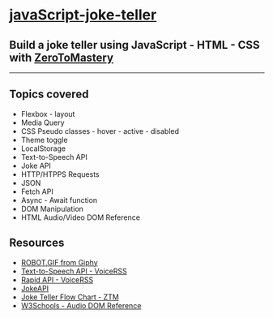 # [javaScript-joke-teller](https://alindabyamukama.github.io/js-joke-teller/)
## Build a joke teller using JavaScript - HTML - CSS with [ZeroToMastery](https://academy.zerotomastery.io/p/javascript-projects?affcode=441520_sxqftble)
---
## Topics covered
- Flexbox - layout
- Media Query 
- CSS Pseudo classes - hover - active - disabled
- Theme toggle
- LocalStorage
- Text-to-Speech API
- Joke API
- HTTP/HTPPS Requests
- JSON
- Fetch API
- Async - Await function
- DOM Manipulation
- HTML Audio/Video DOM Reference

## Resources
- [ROBOT.GIF from Giphy](https://giphy.com/gifs/robot-cinema-4d-eyedesyn-3o7abtn7DuREEpsyWY)
- [Text-to-Speech API - VoiceRSS](https://www.voicerss.org/api/)
- [Rapid API - VoiceRSS](https://rapidapi.com/voicerss/api/text-to-speech-1)
- [JokeAPI](https://sv443.net/jokeapi/v2/)
- [Joke Teller Flow Chart - ZTM](./joke-teller/Joke%20Teller%20Flowchart.png)
- [W3Schools - Audio DOM Reference](https://www.w3schools.com/tags/ref_av_dom.asp)
